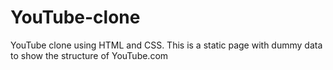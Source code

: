 # YouTube-clone
YouTube clone using HTML and CSS.
This is a static page with dummy data to show the structure of YouTube.com
